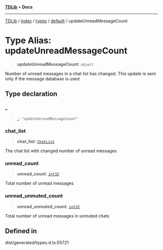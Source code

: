 [**TDLib**](../../../../../../README.md) • **Docs**

***

[TDLib](../../../../../../modules.md) / [index](../../../../../README.md) / [types](../../../README.md) / [default](../README.md) / updateUnreadMessageCount

# Type Alias: updateUnreadMessageCount

> **updateUnreadMessageCount**: `object`

Number of unread messages in a chat list has changed. This update is sent only if the message database is used

## Type declaration

### \_

> **\_**: `"updateUnreadMessageCount"`

### chat\_list

> **chat\_list**: [`ChatList`](ChatList.md)

The chat list with changed number of unread messages

### unread\_count

> **unread\_count**: [`int32`](int32-1.md)

Total number of unread messages

### unread\_unmuted\_count

> **unread\_unmuted\_count**: [`int32`](int32-1.md)

Total number of unread messages in unmuted chats

## Defined in

dist/generated/types.d.ts:55721
